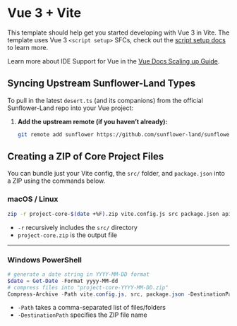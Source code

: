 # Vue 3 + Vite

This template should help get you started developing with Vue 3 in Vite. The template uses Vue 3 `<script setup>` SFCs, check out the [script setup docs](https://v3.vuejs.org/api/sfc-script-setup.html#sfc-script-setup) to learn more.

Learn more about IDE Support for Vue in the [Vue Docs Scaling up Guide](https://vuejs.org/guide/scaling-up/tooling.html#ide-support).


## Syncing Upstream Sunflower-Land Types

To pull in the latest `desert.ts` (and its companions) from the official Sunflower-Land repo into your Vue project:

1. **Add the upstream remote (if you haven’t already):**
   ```bash
   git remote add sunflower https://github.com/sunflower-land/sunflower-land.git


## Creating a ZIP of Core Project Files

You can bundle just your Vite config, the `src/` folder, and `package.json` into a ZIP using the commands below.

### macOS / Linux

```bash
zip -r project-core-$(date +%F).zip vite.config.js src package.json api_response.json
````

* `-r` recursively includes the `src/` directory
* `project-core.zip` is the output file

---

### Windows PowerShell

```powershell
# generate a date string in YYYY-MM-DD format
$date = Get-Date -Format yyyy-MM-dd
# compress files into "project-core-YYYY-MM-DD.zip"
Compress-Archive -Path vite.config.js, src, package.json -DestinationPath "project-core-$date.zip"

```

* `-Path` takes a comma-separated list of files/folders
* `-DestinationPath` specifies the ZIP file name

```
